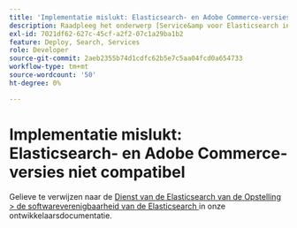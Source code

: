 ```yaml
---
title: 'Implementatie mislukt: Elasticsearch- en Adobe Commerce-versies niet compatibel'
description: Raadpleeg het onderwerp [Service&amp voor Elasticsearch instellen;gt; Compatibiliteit met software voor Elasticsearch] (https://experienceleague.adobe.com/nl/docs/commerce-cloud-service/user-guide/configure/service/elasticsearch) in de documentatie voor ontwikkelaars.
exl-id: 7021df62-627c-45cf-a2f2-07c1a29ba1b2
feature: Deploy, Search, Services
role: Developer
source-git-commit: 2aeb2355b74d1cdfc62b5e7c5aa04fcd0a654733
workflow-type: tm+mt
source-wordcount: '50'
ht-degree: 0%

---
```


# Implementatie mislukt: Elasticsearch- en Adobe Commerce-versies niet compatibel

Gelieve te verwijzen naar de [ Dienst van de Elasticsearch van de Opstelling > de softwareverenigbaarheid van de Elasticsearch ](https://experienceleague.adobe.com/nl/docs/commerce-cloud-service/user-guide/configure/service/elasticsearch) in onze ontwikkelaarsdocumentatie.

